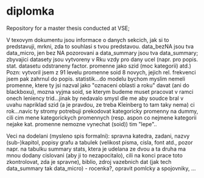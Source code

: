 # diplomka
Repository for a master thesis conducted at VSE;   

V texovym dokumentu jsou informace o danych sekcich, jak si to predstavuji, mrkni, zda to souhlasi s tvou predstavou. 
data_bezNA jsou tva data_micro, jen bez NA pozorovani a data_summary jsou tva data_summary; zbyvajici datasety jsou vytvoreny v Rku vzdy pro dany ucel (napr. pro popis. stat. datasetu odstraneny factor. promenne jako szid (moc kategorii) atd.)    
Pozn: vytvoril jsem z 91 levelu promenne soid 8 novych, jejich rel. frekvenci jsem pak zahrnul do popis. statistik...do modelu bychom myslim nemeli promenne, ktere ty jsi nazval jako "oznaceni oblasti a roku" davat (ani do blackboxu), mozna vyjma soid, se kterym budeme muset pracovat v ramci onech leniency trid...jinak by nedavalo smysl dle me aby soudce bral v uvahu napriklad szid (a je pravdou, ze treba  Kleinberg to tam taky nema) ci rok...navic ty stromy potrebuji prekodovat kategoricky promenny na dummy, cili cim mene kategorickych promennych (resp. aspon co nejmene kategorii nejake kat. promenne nemozne vynechat (soid)) tim "lepe"..
  

Veci na dodelani (mysleno spis formalni): spravna katedra, zadani, nazvy (sub-)kapitol, popisy grafu a tabulek (velikost pisma, cisla, font atd., pozor napr. na tabulku summary stats, ktera je udelana ze dvou a ta druha ma mnou dodany cislovani (aby ji to nezapocitalo), cili na konci prace toto zkontrolovat, zda je spravne), biblio, zdroj vazebnich dat (jak tech data_summary tak data_micro) - rocenka?, opravit pomlcky a spojovniky, ...
